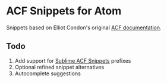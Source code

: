 # ACF Snippets for Atom

Snippets based on Elliot Condon's original [ACF documentation](http://www.advancedcustomfields.com/resources/).

## Todo
1. Add support for [Sublime ACF Snippets](https://github.com/iamhexcoder/acf_snippets) prefixes
2. Optional refined snippet alternatives
3. Autocomplete suggestions
